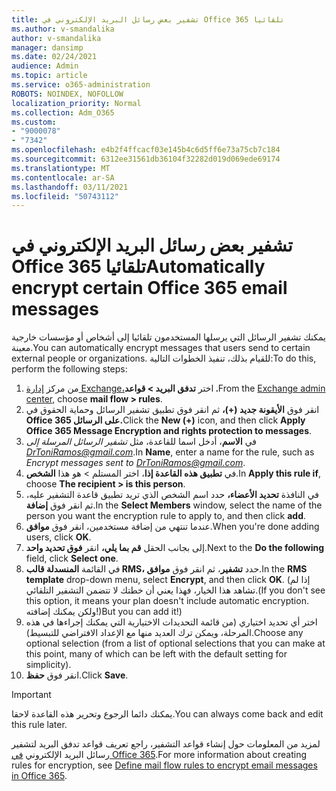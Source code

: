 ```yaml
---
title: تشفير بعض رسائل البريد الإلكتروني في Office 365 تلقائيا
ms.author: v-smandalika
author: v-smandalika
manager: dansimp
ms.date: 02/24/2021
audience: Admin
ms.topic: article
ms.service: o365-administration
ROBOTS: NOINDEX, NOFOLLOW
localization_priority: Normal
ms.collection: Adm_O365
ms.custom:
- "9000078"
- "7342"
ms.openlocfilehash: e4b2f4ffcacf03e145b4c6d5ff6e73a75cb7c184
ms.sourcegitcommit: 6312ee31561db36104f32282d019d069ede69174
ms.translationtype: MT
ms.contentlocale: ar-SA
ms.lasthandoff: 03/11/2021
ms.locfileid: "50743112"
---
```

# <a name="automatically-encrypt-certain-office-365-email-messages"></a><span data-ttu-id="5ad31-102">تشفير بعض رسائل البريد الإلكتروني في Office 365 تلقائيا</span><span class="sxs-lookup"><span data-stu-id="5ad31-102">Automatically encrypt certain Office 365 email messages</span></span>

<span data-ttu-id="5ad31-103">يمكنك تشفير الرسائل التي يرسلها المستخدمون تلقائيا إلى أشخاص أو مؤسسات خارجية معينة.</span><span class="sxs-lookup"><span data-stu-id="5ad31-103">You can automatically encrypt messages that users send to certain external people or organizations.</span></span> <span data-ttu-id="5ad31-104">للقيام بذلك، تنفيذ الخطوات التالية:</span><span class="sxs-lookup"><span data-stu-id="5ad31-104">To do this, perform the following steps:</span></span>

1. <span data-ttu-id="5ad31-105">من مركز [إدارة Exchange،](https://outlook.office365.com/ecp/)اختر **تدفق البريد > قواعد .**</span><span class="sxs-lookup"><span data-stu-id="5ad31-105">From the [Exchange admin center](https://outlook.office365.com/ecp/), choose **mail flow > rules**.</span></span> 
2. <span data-ttu-id="5ad31-106">انقر فوق **الأيقونة جديد (+)،** ثم انقر فوق تطبيق تشفير الرسائل وحماية الحقوق في **Office 365 على الرسائل.**</span><span class="sxs-lookup"><span data-stu-id="5ad31-106">Click the **New (+)** icon, and then click **Apply Office 365 Message Encryption and rights protection to messages**.</span></span>
3. <span data-ttu-id="5ad31-107">في **الاسم**، أدخل اسما للقاعدة، مثل *تشفير الرسائل المرسلة إلى DrToniRamos@gmail.com*.</span><span class="sxs-lookup"><span data-stu-id="5ad31-107">In **Name**, enter a name for the rule, such as *Encrypt messages sent to DrToniRamos@gmail.com*.</span></span>
4. <span data-ttu-id="5ad31-108">في **تطبيق هذه القاعدة إذا**، اختر المستلم > هو هذا **الشخص**.</span><span class="sxs-lookup"><span data-stu-id="5ad31-108">In **Apply this rule if**, choose **The recipient > is this person**.</span></span> 
5. <span data-ttu-id="5ad31-109">في النافذة **تحديد الأعضاء،** حدد اسم الشخص الذي تريد تطبيق قاعدة التشفير عليه، ثم انقر فوق **إضافة**.</span><span class="sxs-lookup"><span data-stu-id="5ad31-109">In the **Select Members** window, select the name of the person you want the encryption rule to apply to, and then click **add**.</span></span> 
6. <span data-ttu-id="5ad31-110">عندما تنتهي من إضافة مستخدمين، انقر فوق **موافق**.</span><span class="sxs-lookup"><span data-stu-id="5ad31-110">When you're done adding users, click **OK**.</span></span>
7. <span data-ttu-id="5ad31-111">إلى بجانب الحقل **قم بما يلي،** انقر **فوق تحديد واحد**.</span><span class="sxs-lookup"><span data-stu-id="5ad31-111">Next to the **Do the following** field, click **Select one**.</span></span> 
8. <span data-ttu-id="5ad31-112">في القائمة **المنسدلة قالب RMS،** حدد **تشفير**، ثم انقر فوق **موافق**.</span><span class="sxs-lookup"><span data-stu-id="5ad31-112">In the **RMS template** drop-down menu, select **Encrypt**, and then click **OK**.</span></span> <span data-ttu-id="5ad31-113">(إذا لم تشاهد هذا الخيار، فهذا يعني أن خطتك لا تتضمن التشفير التلقائي.</span><span class="sxs-lookup"><span data-stu-id="5ad31-113">(If you don't see this option, it means your plan doesn't include automatic encryption.</span></span> <span data-ttu-id="5ad31-114">ولكن يمكنك إضافته!)</span><span class="sxs-lookup"><span data-stu-id="5ad31-114">But you can add it!)</span></span>
9. <span data-ttu-id="5ad31-115">اختر أي تحديد اختياري (من قائمة التحديدات الاختيارية التي يمكنك إجراءها في هذه المرحلة، ويمكن ترك العديد منها مع الإعداد الافتراضي للتبسيط).</span><span class="sxs-lookup"><span data-stu-id="5ad31-115">Choose any optional selection (from a list of optional selections that you can make at this point, many of which can be left with the default setting for simplicity).</span></span>
10. <span data-ttu-id="5ad31-116">انقر فوق **حفظ**.</span><span class="sxs-lookup"><span data-stu-id="5ad31-116">Click **Save**.</span></span>

> [!IMPORTANT]
> <span data-ttu-id="5ad31-117">يمكنك دائما الرجوع وتحرير هذه القاعدة لاحقا.</span><span class="sxs-lookup"><span data-stu-id="5ad31-117">You can always come back and edit this rule later.</span></span>

<span data-ttu-id="5ad31-118">لمزيد من المعلومات حول إنشاء قواعد التشفير، راجع تعريف قواعد تدفق البريد لتشفير رسائل البريد الإلكتروني [في Office 365](https://docs.microsoft.com/microsoft-365/compliance/define-mail-flow-rules-to-encrypt-email).</span><span class="sxs-lookup"><span data-stu-id="5ad31-118">For more information about creating rules for encryption, see [Define mail flow rules to encrypt email messages in Office 365](https://docs.microsoft.com/microsoft-365/compliance/define-mail-flow-rules-to-encrypt-email).</span></span>

